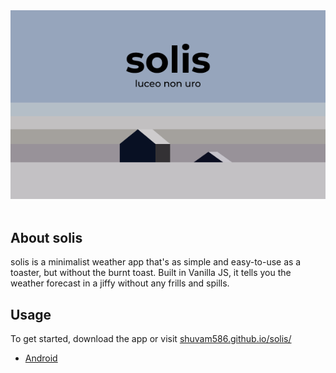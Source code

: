 <div>
    <img src="./assets/readme.png" alt="solis">
</div>
<br>
<h2>About solis</h2>
<p>solis is a minimalist weather app that's as simple and easy-to-use as a toaster, but without the burnt toast. Built in Vanilla JS, it tells you the weather forecast in a jiffy without any frills and spills.</p>

<h2>Usage</h2>
<p>To get started, download the app or visit <a href="https://shuvam586.github.io/solis/" target="_blank">shuvam586.github.io/solis/</a></p>
<ul>
    <li><a href="./src/solis.apk">Android</a></li>
</ul>
